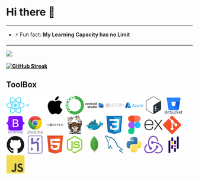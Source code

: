 # Hi there 👋 


---
- ⚡ Fun fact: <b> My Learning Capacity has no Limit <b>
---
<img src="https://github-readme-stats.vercel.app/api/top-langs/?username=diphan-source&layout=compact&theme=gotham&hide=&langs_count=10%22%20width=%22250%22%20alt=%22Python%22%20style=%22vertical-align:top;%20margin:4px;%20width:100%%22">
  
[![GitHub Streak](https://github-readme-streak-stats.herokuapp.com?user=diphan-source&theme=onedark&hide_border=true&border_radius=2.9&date_format=M%20j%5B%2C%20Y%5D&mode=weekly)](https://git.io/streak-stats)


## ToolBox
<img src="https://github.com/devicons/devicon/blob/master/icons/react/react-original.svg" alt="reactjs logo" width="50px" height="50px" /> <img src="https://github.com/devicons/devicon/blob/master/icons/tailwindcss/tailwindcss-original-wordmark.svg" alt="tailwindcss logo" width="50px" height="50px" /> <img src="https://github.com/devicons/devicon/blob/master/icons/apple/apple-original.svg" alt="apple logo" width="50px" height="50px" /> <img src="https://github.com/devicons/devicon/blob/master/icons/anaconda/anaconda-original.svg" alt="anacoda logo" width="50px" height="50px" /> <img src="https://github.com/devicons/devicon/blob/master/icons/androidstudio/androidstudio-original-wordmark.svg" alt="android studio logo" width="50" height="50" /> <img src="https://github.com/devicons/devicon/blob/master/icons/atom/atom-original-wordmark.svg" alt="atom logo" width="50" height="50" /> <img src="https://github.com/devicons/devicon/blob/master/icons/azure/azure-original-wordmark.svg" alt="azure logo" width="50" height="50" /> <img src="https://github.com/devicons/devicon/blob/master/icons/bash/bash-original.svg" alt="bash logo" width="50" height="50" /> <img src="https://github.com/devicons/devicon/blob/master/icons/bitbucket/bitbucket-original-wordmark.svg" alt="bitbucket logo" width="50" height="50" /> <img src="https://github.com/devicons/devicon/blob/master/icons/bootstrap/bootstrap-original-wordmark.svg" alt="bootstrap logo" width="50" height="50" /> <img src="https://github.com/devicons/devicon/blob/master/icons/chrome/chrome-original-wordmark.svg" alt="chrome logo" width="50" height="50" /> <img src="https://github.com/devicons/devicon/blob/master/icons/codepen/codepen-original-wordmark.svg" alt="codepen logo" width="50" height="50" /> <img src="https://github.com/devicons/devicon/blob/master/icons/composer/composer-original.svg" alt="composer logo" width="50" height="50" /> <img src="https://github.com/devicons/devicon/blob/master/icons/docker/docker-original.svg" alt="docker" width="50" height="50" /> <img src="https://github.com/devicons/devicon/blob/master/icons/css3/css3-original.svg" alt="css3 logo" width="50" height="50" /> <img src="https://github.com/devicons/devicon/blob/master/icons/figma/figma-original.svg" alt="figma" width="50" height="50" /> <img src="https://github.com/devicons/devicon/blob/master/icons/express/express-original.svg" alt="express logo" width="50" height="50" /><img src="https://github.com/devicons/devicon/blob/master/icons/git/git-original.svg" alt="git logo" width="50" height="50" /> <img src="https://github.com/devicons/devicon/blob/master/icons/github/github-original.svg" alt="github logo" width="50" height="50" /> <img src="https://github.com/devicons/devicon/blob/master/icons/heroku/heroku-original.svg" alt="heroku logo" width="50" height="50" /> <img src="https://github.com/devicons/devicon/blob/master/icons/html5/html5-original.svg" alt="html5 logo" width="50" height="50" />  <img src="https://github.com/devicons/devicon/blob/master/icons/nodejs/nodejs-original.svg" alt="nodejs logo" width="50" height="50" />  <img src="https://github.com/devicons/devicon/blob/master/icons/mongodb/mongodb-original.svg" alt="mongodb" width="50" height="50" />  <img src="https://github.com/devicons/devicon/blob/master/icons/mysql/mysql-original.svg" alt="mysql" width="50" height="50" />  <img src="https://github.com/devicons/devicon/blob/master/icons/python/python-original.svg" alt="python" width="50" height="50" /> <img src="https://github.com/devicons/devicon/blob/master/icons/redux/redux-original.svg" alt="redux" width="50" height="50" /> <img src="https://github.com/devicons/devicon/blob/master/icons/pandas/pandas-original.svg" alt="pandas" width="50" height="50" /> <img src="https://github.com/devicons/devicon/blob/master/icons/javascript/javascript-original.svg" alt="javascript" width="50" height="50" />


<!--
**diphan-source/diphan-source** is a ✨ _special_ ✨ repository because its `README.md` (this file) appears on your GitHub profile.

Here are some ideas to get you started:

- 🌱 I’m currently learning ...

- 🤔 I’m looking for help with ...
- 💬 Ask me about ...
- 📫 How to reach me: ...
- 😄 Pronouns: ...
- ⚡ Fun fact: ...
-->
